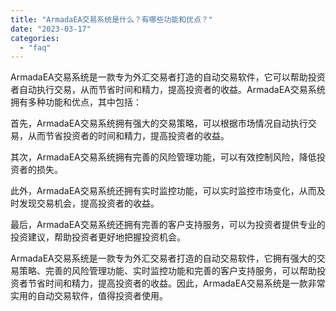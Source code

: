 ```yaml
---
title: "ArmadaEA交易系统是什么？有哪些功能和优点？"
date: "2023-03-17"
categories: 
  - "faq"
---
```


ArmadaEA交易系统是一款专为外汇交易者打造的自动交易软件，它可以帮助投资者自动执行交易，从而节省时间和精力，提高投资者的收益。ArmadaEA交易系统拥有多种功能和优点，其中包括：

首先，ArmadaEA交易系统拥有强大的交易策略，可以根据市场情况自动执行交易，从而节省投资者的时间和精力，提高投资者的收益。

其次，ArmadaEA交易系统拥有完善的风险管理功能，可以有效控制风险，降低投资者的损失。

此外，ArmadaEA交易系统还拥有实时监控功能，可以实时监控市场变化，从而及时发现交易机会，提高投资者的收益。

最后，ArmadaEA交易系统还拥有完善的客户支持服务，可以为投资者提供专业的投资建议，帮助投资者更好地把握投资机会。

ArmadaEA交易系统是一款专为外汇交易者打造的自动交易软件，它拥有强大的交易策略、完善的风险管理功能、实时监控功能和完善的客户支持服务，可以帮助投资者节省时间和精力，提高投资者的收益。因此，ArmadaEA交易系统是一款非常实用的自动交易软件，值得投资者使用。
